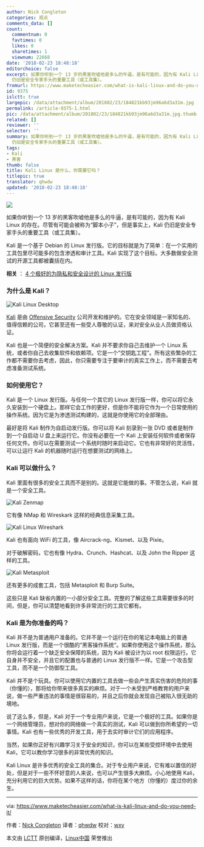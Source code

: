 ```yaml
---
author: Nick Congleton
categories: 观点
comments_data: []
count:
  commentnum: 0
  favtimes: 0
  likes: 0
  sharetimes: 1
  viewnum: 22668
date: '2018-02-23 18:48:18'
editorchoice: false
excerpt: 如果你听到一个 13 岁的黑客吹嘘他是多么的牛逼，是有可能的，因为有 Kali Linux 的存在。尽管有可能会被称为“脚本小子”，但是事实上，Kali
  仍旧是安全专家手头的重要工具（或工具集）。
fromurl: https://www.maketecheasier.com/what-is-kali-linux-and-do-you-need-it/
id: 9375
islctt: true
largepic: /data/attachment/album/201802/23/184821kb93jm96a6d3a31m.jpg
permalink: /article-9375-1.html
pic: /data/attachment/album/201802/23/184821kb93jm96a6d3a31m.jpg.thumb.jpg
related: []
reviewer: ''
selector: ''
summary: 如果你听到一个 13 岁的黑客吹嘘他是多么的牛逼，是有可能的，因为有 Kali Linux 的存在。尽管有可能会被称为“脚本小子”，但是事实上，Kali
  仍旧是安全专家手头的重要工具（或工具集）。
tags:
- Kali
- 黑客
thumb: false
title: Kali Linux 是什么，你需要它吗？
titlepic: true
translator: qhwdw
updated: '2018-02-23 18:48:18'
---
```


![](/data/attachment/album/201802/23/184821kb93jm96a6d3a31m.jpg)


如果你听到一个 13 岁的黑客吹嘘他是多么的牛逼，是有可能的，因为有 Kali Linux 的存在。尽管有可能会被称为“脚本小子”，但是事实上，Kali 仍旧是安全专家手头的重要工具（或工具集）。


Kali 是一个基于 Debian 的 Linux 发行版。它的目标就是为了简单：在一个实用的工具包里尽可能多的包含渗透和审计工具。Kali 实现了这个目标。大多数做安全测试的开源工具都被囊括在内。


**相关** ： [4 个极好的为隐私和安全设计的 Linux 发行版](https://www.maketecheasier.com/linux-distros-designed-for-privacy-security/ "4 Great Linux Distros Designed for Privacy and Security")


### 为什么是 Kali？


![Kali Linux Desktop](/data/attachment/album/201802/23/184825od5kpbwkbgwwu5ca.jpg "Kali Linux Desktop")


[Kali](https://www.offensive-security.com/kali-linux-vmware-virtualbox-image-download/) 是由 [Offensive Security](https://www.offensive-security.com/) 公司开发和维护的。它在安全领域是一家知名的、值得信赖的公司，它甚至还有一些受人尊敬的认证，来对安全从业人员做资格认证。


Kali 也是一个简便的安全解决方案。Kali 并不要求你自己去维护一个 Linux 系统，或者你自己去收集软件和依赖项。它是一个“交钥匙工程”。所有这些繁杂的工作都不需要你去考虑，因此，你只需要专注于要审计的真实工作上，而不需要去考虑准备测试系统。


### 如何使用它？


Kali 是一个 Linux 发行版。与任何一个其它的 Linux 发行版一样，你可以将它永久安装到一个硬盘上。那样它会工作的更好，但是你不能将它作为一个日常使用的操作系统。因为它是为渗透测试构建的，这就是你使用它的全部理由。


最好是将 Kali 制作为自启动发行版。你可以将 Kali 刻录到一张 DVD 或者是制作到一个自启动 U 盘上来运行它。你没有必要在一个 Kali 上安装任何软件或者保存任何文件。你可以在需要测试一个系统时随时来启动它。它也有非常好的灵活性，可以让运行 Kali 的机器随时运行在想要测试的网络上。


### Kali 可以做什么？


Kali 里面有很多的安全工具而不是别的。这就是它能做的事。不管怎么说，Kali 就是一个安全工具。


![Kali Zenmap](/data/attachment/album/201802/23/184835rphy1t6pro066gow.jpg "Kali Zenmap")


它有像 NMap 和 Wireskark 这样的经典信息采集工具。


![Kali Linux Wireshark](/data/attachment/album/201802/23/184843eixdd6dviol34tn3.jpg "Kali Linux Wireshark")


Kali 也有面向 WiFi 的工具，像 Aircrack-ng、Kismet、以及 Pixie。


对于破解密码，它也有像 Hydra、Crunch、Hashcat、以及 John the Ripper 这样的工具。


![Kali Metasploit](/data/attachment/album/201802/23/184858ir255on00mlmnozn.jpg "Kali Metasploit")


还有更多的成套工具，包括 Metasploit 和 Burp Suite。


这些只是 Kali 缺省内置的一小部分安全工具。完整的了解这些工具需要很多的时间，但是，你可以清楚地看到许多非常流行的工具它都有。


### Kali 是为你准备的吗？


Kali 并不是为普通用户准备的。它并不是一个运行在你的笔记本电脑上的普通 Linux 发行版，而是一个很酷的“黑客操作系统“。如果你使用这个操作系统，那么你将会运行着一个缺乏安全保障的系统，因为 Kali 被设计为以 root 权限运行。它自身并不安全，并且它的配置也与普通的 Linux 发行版不一样。它是一个攻击型工具，而不是一个防御型工具。


Kali 并不是个玩具。你可以使用它内置的工具去做一些会产生真实伤害的危险的事（你懂的），那将给你带来很多真实的麻烦。对于一个未受到严格教育的用户来说，做一些严重违法的事情是很容易的，并且之后你就会发现自己被陷入很无助的境地。


说了这么多，但是，Kali 对于一个专业用户来说，它是一个极好的工具。如果你是一个网络管理员，想对你的网络做一个真实的测试，Kali 可以做到你所希望的一切事情。Kali 也有一些优秀的开发工具，用于去实时审计它们的应用程序。


当然，如果你正好有兴趣学习关于安全的知识，你可以在某些受控环境中去使用 Kali，它可以教你学习很多的非常优秀的知识。


Kali Linux 是许多优秀的安全工具的集合。对于专业用户来说，它有难以置信的好处，但是对于一些不怀好意的人来说，也可以产生很多大麻烦。小心地使用 Kali，充分利用它的巨大优势。如果不这样的话，你将在某个地方（你懂的）度过你的余生。




---


via: <https://www.maketecheasier.com/what-is-kali-linux-and-do-you-need-it/>


作者：[Nick Congleton](https://www.maketecheasier.com/author/nickcongleton/) 译者：[qhwdw](https://github.com/qhwdw) 校对：[wxy](https://github.com/wxy)


本文由 [LCTT](https://github.com/LCTT/TranslateProject) 原创编译，[Linux中国](https://linux.cn/) 荣誉推出